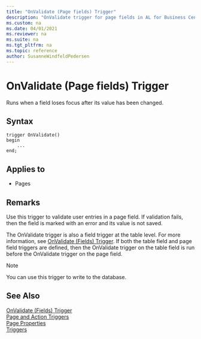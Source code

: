 ```yaml
---
title: "OnValidate (Page fields) Trigger"
description: "OnValidate trigger for page fields in AL for Business Central."
ms.custom: na
ms.date: 04/01/2021
ms.reviewer: na
ms.suite: na
ms.tgt_pltfrm: na
ms.topic: reference
author: SusanneWindfeldPedersen
---
```


# OnValidate (Page fields) Trigger

Runs when a field loses focus after its value has been changed.  
  
## Syntax  
  
```AL
trigger OnValidate()
begin
    ...
end;
```  
  
## Applies to  
  
- Pages  
  
## Remarks

Use this trigger to validate user entries in a page field. If validation fails, then the field is marked with an error and its value is not saved.  
  
The OnValidate trigger is also a field trigger at the table level. For more information, see [OnValidate (Fields) Trigger](devenv-onvalidate-fields-trigger.md). If both the table field and page field triggers are defined, then the OnValidate trigger on the table field is run before the OnValidate trigger on the page field.  
  
> [!NOTE]  
> You can use this trigger to write to the database.

## See Also

[OnValidate (Fields) Trigger](devenv-onvalidate-fields-trigger.md)  
[Page and Action Triggers](devenv-page-and-action-triggers.md)  
[Page Properties](../properties/devenv-properties.md)  
[Triggers](devenv-triggers.md)